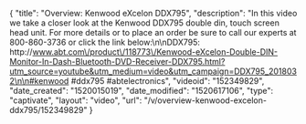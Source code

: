 {
    "title": "Overview: Kenwood eXcelon DDX795",
    "description": "In this video we take a closer look at the Kenwood DDX795 double din, touch screen head unit.  For more details or to place an order be sure to call our experts at 800-860-3736 or click the link below:\n\nDDX795: http:\/\/www.abt.com\/product\/118773\/Kenwood-eXcelon-Double-DIN-Monitor-In-Dash-Bluetooth-DVD-Receiver-DDX795.html?utm_source=youtube&utm_medium=video&utm_campaign=DDX795_2018032\n\n#kenwood #ddx795 #abtelectronics",
    "videoid": "152349829",
    "date_created": "1520015019",
    "date_modified": "1520617106",
    "type": "captivate",
    "layout": "video",
    "url": "\/v\/overview-kenwood-excelon-ddx795\/152349829"
}